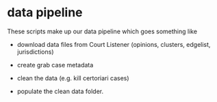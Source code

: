# data pipeline

These scripts make up our data pipeline which goes something like

- download data files from Court Listener (opinions, clusters, edgelist, jurisdictions)

- create grab case metadata

- clean the data (e.g. kill certoriari cases)

- populate the clean data folder.
